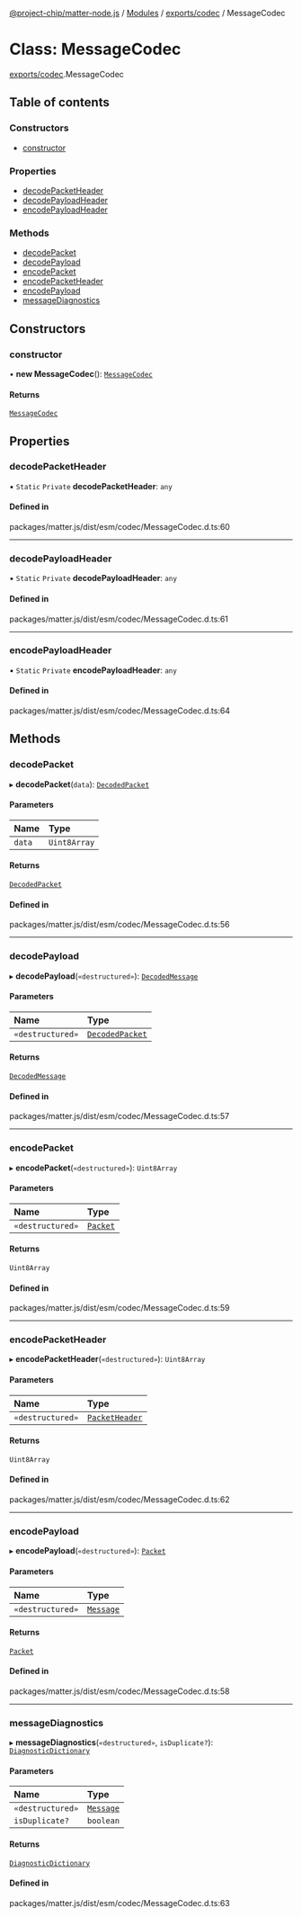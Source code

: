 [@project-chip/matter-node.js](../README.md) / [Modules](../modules.md) / [exports/codec](../modules/exports_codec.md) / MessageCodec

# Class: MessageCodec

[exports/codec](../modules/exports_codec.md).MessageCodec

## Table of contents

### Constructors

- [constructor](exports_codec.MessageCodec.md#constructor)

### Properties

- [decodePacketHeader](exports_codec.MessageCodec.md#decodepacketheader)
- [decodePayloadHeader](exports_codec.MessageCodec.md#decodepayloadheader)
- [encodePayloadHeader](exports_codec.MessageCodec.md#encodepayloadheader)

### Methods

- [decodePacket](exports_codec.MessageCodec.md#decodepacket)
- [decodePayload](exports_codec.MessageCodec.md#decodepayload)
- [encodePacket](exports_codec.MessageCodec.md#encodepacket)
- [encodePacketHeader](exports_codec.MessageCodec.md#encodepacketheader)
- [encodePayload](exports_codec.MessageCodec.md#encodepayload)
- [messageDiagnostics](exports_codec.MessageCodec.md#messagediagnostics)

## Constructors

### constructor

• **new MessageCodec**(): [`MessageCodec`](exports_codec.MessageCodec.md)

#### Returns

[`MessageCodec`](exports_codec.MessageCodec.md)

## Properties

### decodePacketHeader

▪ `Static` `Private` **decodePacketHeader**: `any`

#### Defined in

packages/matter.js/dist/esm/codec/MessageCodec.d.ts:60

___

### decodePayloadHeader

▪ `Static` `Private` **decodePayloadHeader**: `any`

#### Defined in

packages/matter.js/dist/esm/codec/MessageCodec.d.ts:61

___

### encodePayloadHeader

▪ `Static` `Private` **encodePayloadHeader**: `any`

#### Defined in

packages/matter.js/dist/esm/codec/MessageCodec.d.ts:64

## Methods

### decodePacket

▸ **decodePacket**(`data`): [`DecodedPacket`](../interfaces/exports_codec.DecodedPacket.md)

#### Parameters

| Name | Type |
| :------ | :------ |
| `data` | `Uint8Array` |

#### Returns

[`DecodedPacket`](../interfaces/exports_codec.DecodedPacket.md)

#### Defined in

packages/matter.js/dist/esm/codec/MessageCodec.d.ts:56

___

### decodePayload

▸ **decodePayload**(`«destructured»`): [`DecodedMessage`](../interfaces/exports_codec.DecodedMessage.md)

#### Parameters

| Name | Type |
| :------ | :------ |
| `«destructured»` | [`DecodedPacket`](../interfaces/exports_codec.DecodedPacket.md) |

#### Returns

[`DecodedMessage`](../interfaces/exports_codec.DecodedMessage.md)

#### Defined in

packages/matter.js/dist/esm/codec/MessageCodec.d.ts:57

___

### encodePacket

▸ **encodePacket**(`«destructured»`): `Uint8Array`

#### Parameters

| Name | Type |
| :------ | :------ |
| `«destructured»` | [`Packet`](../interfaces/exports_codec.Packet.md) |

#### Returns

`Uint8Array`

#### Defined in

packages/matter.js/dist/esm/codec/MessageCodec.d.ts:59

___

### encodePacketHeader

▸ **encodePacketHeader**(`«destructured»`): `Uint8Array`

#### Parameters

| Name | Type |
| :------ | :------ |
| `«destructured»` | [`PacketHeader`](../interfaces/exports_codec.PacketHeader.md) |

#### Returns

`Uint8Array`

#### Defined in

packages/matter.js/dist/esm/codec/MessageCodec.d.ts:62

___

### encodePayload

▸ **encodePayload**(`«destructured»`): [`Packet`](../interfaces/exports_codec.Packet.md)

#### Parameters

| Name | Type |
| :------ | :------ |
| `«destructured»` | [`Message`](../interfaces/exports_codec.Message.md) |

#### Returns

[`Packet`](../interfaces/exports_codec.Packet.md)

#### Defined in

packages/matter.js/dist/esm/codec/MessageCodec.d.ts:58

___

### messageDiagnostics

▸ **messageDiagnostics**(`«destructured»`, `isDuplicate?`): [`DiagnosticDictionary`](exports_log.DiagnosticDictionary.md)

#### Parameters

| Name | Type |
| :------ | :------ |
| `«destructured»` | [`Message`](../interfaces/exports_codec.Message.md) |
| `isDuplicate?` | `boolean` |

#### Returns

[`DiagnosticDictionary`](exports_log.DiagnosticDictionary.md)

#### Defined in

packages/matter.js/dist/esm/codec/MessageCodec.d.ts:63
